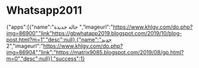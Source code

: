 # Whatsapp2011
{"apps":[{"name":"حالة جديدة ","imageurl":"https://www.khlgy.com/do.php?img=86900","link"https://gbwhatapp2019.blogspot.com/2019/10/blog-post.html?m=1","desc":null},{"name":"جديد 2","imageurl":"https://www.khlgy.com/do.php?img=86904","link":"https://matrix9085.blogspot.com/2019/08/gp.html?m=0","desc":null}],"success":1}
